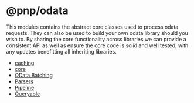 # @pnp/odata

This modules contains the abstract core classes used to process odata requests. They can also be used to build your own odata
library should you wish to. By sharing the core functionality across libraries we can provide a consistent API as well as ensure
the core code is solid and well tested, with any updates benefitting all inheriting libraries.

* [caching](caching.md)
* [core](core.md)
* [OData Batching](odata-batch.md)
* [Parsers](parsers.md)
* [Pipeline](pipeline.md)
* [Queryable](queryable.md)
